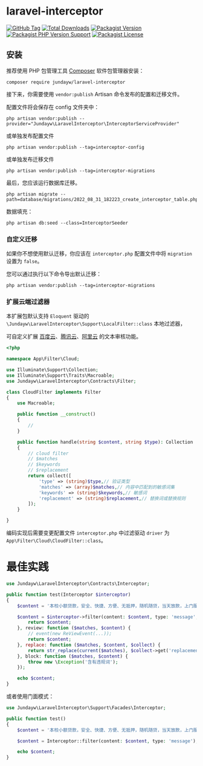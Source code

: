 # laravel-interceptor

[![GitHub Tag](https://img.shields.io/github/v/tag/jundayw/laravel-interceptor)](https://github.com/jundayw/laravel-interceptor/tags)
[![Total Downloads](https://img.shields.io/packagist/dt/jundayw/laravel-interceptor?style=flat-square)](https://packagist.org/packages/jundayw/laravel-interceptor)
[![Packagist Version](https://img.shields.io/packagist/v/jundayw/laravel-interceptor)](https://packagist.org/packages/jundayw/laravel-interceptor)
[![Packagist PHP Version Support](https://img.shields.io/packagist/php-v/jundayw/laravel-interceptor)](https://github.com/jundayw/laravel-interceptor)
[![Packagist License](https://img.shields.io/github/license/jundayw/laravel-interceptor)](https://github.com/jundayw/laravel-interceptor)

## 安装

推荐使用 PHP 包管理工具 [Composer](https://getcomposer.org/) 软件包管理器安装：

```shell
composer require jundayw/laravel-interceptor
```

接下来，你需要使用 `vendor:publish` Artisan 命令发布的配置和迁移文件。

配置文件将会保存在 config 文件夹中：

```shell
php artisan vendor:publish --provider="Jundayw\LaravelInterceptor\InterceptorServiceProvider"
```

或单独发布配置文件

```shell
php artisan vendor:publish --tag=interceptor-config
```

或单独发布迁移文件

```shell
php artisan vendor:publish --tag=interceptor-migrations
```

最后，您应该运行数据库迁移。

```shell
php artisan migrate --path=database/migrations/2022_08_31_182223_create_interceptor_table.php
```

数据填充：

```shell
php artisan db:seed --class=InterceptorSeeder
```

### 自定义迁移

如果你不想使用默认迁移，你应该在 `interceptor.php` 配置文件中将 `migration` 设置为 `false`。

您可以通过执行以下命令导出默认迁移：

```shell
php artisan vendor:publish --tag=interceptor-migrations
```

### 扩展云端过滤器

本扩展包默认支持 `Eloquent` 驱动的 `\Jundayw\LaravelInterceptor\Support\LocalFilter::class` 本地过滤器，

可自定义扩展 [百度云](https://ai.baidu.com/ai-doc/ANTIPORN/Vk3h6xaga)、[腾讯云](https://cloud.tencent.com/document/product/1124/51860)、[阿里云](https://help.aliyun.com/document_detail/70439.html)
的文本审核功能。

```php
<?php

namespace App\Filter\Cloud;

use Illuminate\Support\Collection;
use Illuminate\Support\Traits\Macroable;
use Jundayw\LaravelInterceptor\Contracts\Filter;

class CloudFilter implements Filter
{
    use Macroable;

    public function __construct()
    {
        //
    }

    public function handle(string $content, string $type): Collection
    {
        // cloud filter
        // $matches
        // $keywords
        // $replacement
        return collect([
            'type' => (string)$type,// 验证类型
            'matches' => (array)$matches,// 内容中匹配到的敏感词集
            'keywords' => (string)$keywords,// 敏感词
            'replacement' => (string)$replacement,// 替换词或替换规则
        ]);
    }

}
```

编码实现后需要变更配置文件 `interceptor.php` 中过滤驱动 `driver` 为 `App\Filter\Cloud\CloudFilter::class`。

# 最佳实践

```php
use Jundayw\LaravelInterceptor\Contracts\Interceptor;

public function test(Interceptor $interceptor)
{
    $content = '本校小额贷款，安全、快捷、方便、无抵押，随机随贷，当天放款，上门服务。';

    $content = $interceptor->filter(content: $content, type: 'message', pass: function ($matches, $content) {
        return $content;
    }, review: function ($matches, $content) {
        // event(new ReViewEvent(...));
        return $content;
    }, replace: function ($matches, $content, $collect) {
        return str_replace(current($matches), $collect->get('replacement'), $content);
    }, block: function ($matches, $content) {
        throw new \Exception('含有违规词');
    });

    echo $content;
}
```

或者使用门面模式：

```php
use Jundayw\LaravelInterceptor\Support\Facades\Interceptor;

public function test()
{
    $content = '本校小额贷款，安全、快捷、方便、无抵押，随机随贷，当天放款，上门服务。';

    $content = Interceptor::filter(content: $content, type: 'message');

    echo $content;
}
```
